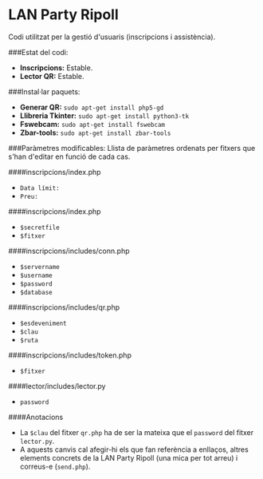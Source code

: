 LAN Party Ripoll
===================
Codi utilitzat per la gestió d'usuaris (inscripcions i assistència).

###Estat del codi:
* **Inscripcions:** Estable.
* **Lector QR:** Estable.


###Instal·lar paquets:

* **Generar QR:** `sudo apt-get install php5-gd`
* **Llibreria Tkinter:** `sudo apt-get install python3-tk`
* **Fswebcam:** `sudo apt-get install fswebcam`
* **Zbar-tools:** `sudo apt-get install zbar-tools`


###Paràmetres modificables:
Llista de paràmetres ordenats per fitxers que s'han d'editar en funció de cada cas.

####inscripcions/index.php
* `Data límit:`
* `Preu:`

####inscripcions/index.php
* `$secretfile`
* `$fitxer`

####inscripcions/includes/conn.php
* `$servername`
* `$username`
* `$password`
* `$database`

####inscripcions/includes/qr.php
* `$esdeveniment`
* `$clau`
* `$ruta`

####inscripcions/includes/token.php
* `$fitxer`

####lector/includes/lector.py
* `password`

####Anotacions
* La `$clau` del fitxer `qr.php` ha de ser la mateixa que el `password` del fitxer `lector.py`.
* A aquests canvis cal afegir-hi els que fan referència a enllaços,  altres elements concrets de la LAN Party Ripoll (una mica per tot arreu) i correus-e (`send.php`).